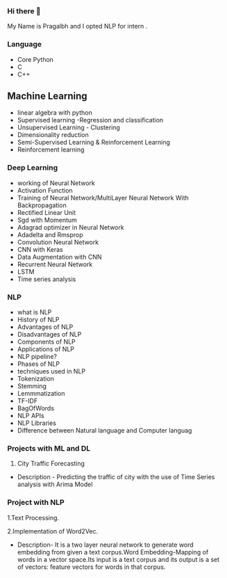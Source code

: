 ### Hi there 👋 
My Name is Pragalbh and I opted NLP for intern .

### Language
* Core Python
* C
* C++

## Machine Learning 
* linear algebra with python
* Supervised learning -Regression and classification
* Unsupervised Learning - Clustering 
* Dimensionality reduction
* Semi-Supervised Learning & Reinforcement Learning
* Reinforcement learning 


### Deep Learning 
* working of Neural Network
* Activation Function
* Training of Neural Network/MultiLayer Neural Network With Backpropagation
* Rectified Linear Unit
* Sgd with Momentum
* Adagrad optimizer in Neural Network
* Adadelta and Rmsprop
* Convolution Neural Network 
* CNN with Keras
* Data Augmentation with CNN
* Recurrent Neural Network
* LSTM
* Time series analysis 

 
### NLP
* what is NLP
* History of NLP
* Advantages of NLP
* Disadvantages of NLP
* Components of NLP
* Applications of NLP
* NLP pipeline?
* Phases of NLP
* techniques used in NLP
* Tokenization
* Stemming
* Lemmmatization
* TF-IDF
* BagOfWords
* NLP APIs
* NLP Libraries
* Difference between Natural language and Computer languag


### Projects with ML and DL
1. City Traffic Forecasting
  * Description - Predicting the traffic of city with the use of Time Series analysis with Arima Model

### Project with NLP
1.Text Processing.

2.Implementation of Word2Vec.
  * Description- It is a two layer neural network to generate word embedding from given a 
    text corpus.Word Embedding-Mapping of words in a vector space.Its input is a text corpus and its output is a set of vectors: feature vectors 
    for words in that corpus.


